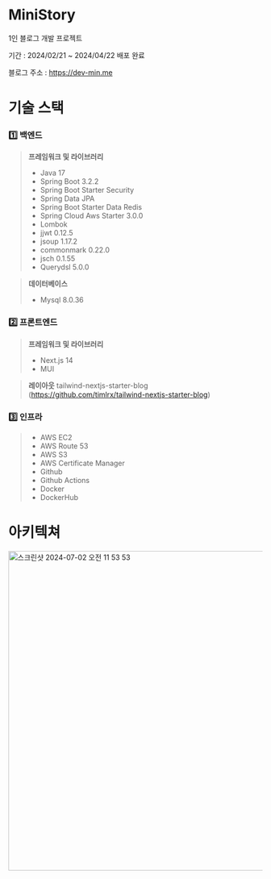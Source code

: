 # MiniStory
1인 블로그 개발 프로젝트

기간 : 2024/02/21 ~ 2024/04/22 배포 완료

블로그 주소 : https://dev-min.me

# 기술 스택

### 1️⃣ 백엔드
> **프레임워크 및 라이브러리**
> - Java 17
> - Spring Boot 3.2.2
> - Spring Boot Starter Security
> - Spring Data JPA
> - Spring Boot Starter Data Redis
> - Spring Cloud Aws Starter 3.0.0
> - Lombok
> - jjwt 0.12.5
> - jsoup 1.17.2
> - commonmark 0.22.0
> - jsch 0.1.55
> - Querydsl 5.0.0

> **데이터베이스**
> - Mysql 8.0.36

### 2️⃣ 프론트엔드
> **프레임워크 및 라이브러리**
> - Next.js 14
> - MUI

> **레이아웃**
> tailwind-nextjs-starter-blog (https://github.com/timlrx/tailwind-nextjs-starter-blog)
### 3️⃣ 인프라
> - AWS EC2
> - AWS Route 53
> - AWS S3
> - AWS Certificate Manager
> - Github
> - Github Actions
> - Docker
> - DockerHub

# 아키텍쳐
<img width="634" alt="스크린샷 2024-07-02 오전 11 53 53" src="https://github.com/dnjsals45/ministory/assets/44596433/a31b01e5-e52d-4af3-95fd-5d7c5fe3471a">
